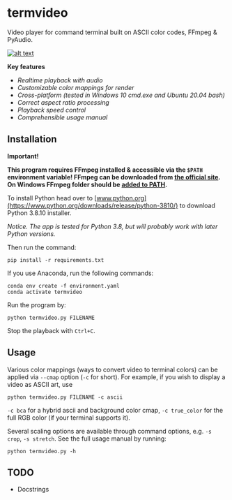 # termvideo
Video player for command terminal built on ASCII color codes, FFmpeg & PyAudio.

[![alt text](https://raw.githubusercontent.com/xiyori/termvideo/main/pic/bad_apple.png)](https://www.youtube.com/watch?v=C5_oAJy341Q)

**Key features**

+ *Realtime playback with audio*
+ *Customizable color mappings for render*
+ *Cross-platform (tested in Windows 10 cmd.exe and Ubuntu 20.04 bash)*
+ *Correct aspect ratio processing*
+ *Playback speed control*
+ *Comprehensible usage manual*

## Installation

**Important!**

**This program requires FFmpeg installed & accessible via the `$PATH` environment variable! FFmpeg can be downloaded from [the official site](https://ffmpeg.org/download.html). On Windows FFmpeg folder should be [added to PATH](https://www.google.com/search?q=add+ffmpeg+to+path).**

To install Python head over to [www.python.org](https://www.python.org/downloads/release/python-3810/) to download Python 3.8.10 installer.

*Notice. The app is tested for Python 3.8, but will probably work with later Python versions.*

Then run the command:

`pip install -r requirements.txt`

If you use Anaconda, run the following commands:

`conda env create -f environment.yaml`\
`conda activate termvideo`

Run the program by:

`python termvideo.py FILENAME`

Stop the playback with `Ctrl+C`.

## Usage

Various color mappings (ways to convert video to terminal colors) can be applied via `--cmap` option (`-c` for short). For example, if you wish to display a video as ASCII art, use

`python termvideo.py FILENAME -c ascii`

`-c bca` for a hybrid ascii and background color cmap, `-c true_color` for the full RGB color (if your terminal supports it).

Several scaling options are available through command options, e.g. `-s crop`, `-s stretch`. See the full usage manual by running:

`python termvideo.py -h`

## TODO
+ Docstrings
